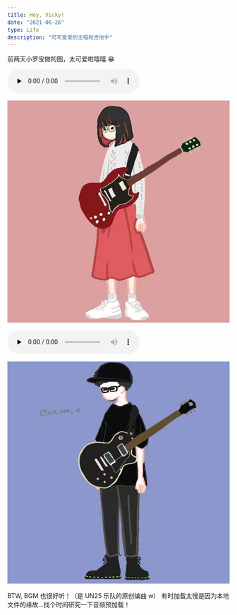 ```yaml
---
title: Hey, Vicky!
date: "2021-06-26"
type: Life
description: "可可爱爱的主唱和吉他手"
---
```


前两天小罗宝做的图，太可爱啦嘻嘻 😁

<audio id="audio" controls="" preload="none">
  <source id="mp3" src="./小罗的歌.mp3">
</audio>

![小罗](./2.jpeg)

<audio id="audio" controls="" preload="none">
  <source id="mp3" src="./也许.mp3">
</audio>

![小熊](./1.jpeg)

BTW, BGM 也很好听！（是 UN25 乐队的原创编曲 w）
有时加载太慢是因为本地文件的缘故...找个时间研究一下音频预加载！
